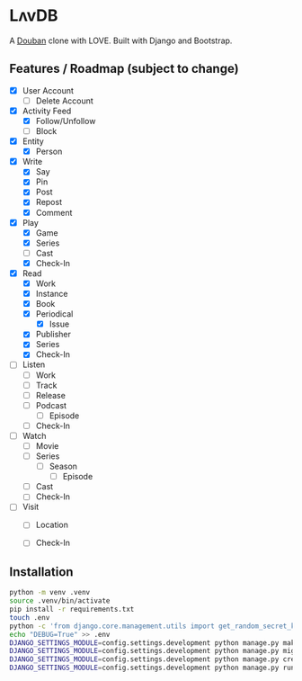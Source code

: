 # LʌvDB

A [Douban](https://www.douban.com/) clone with LOVE. Built with Django and Bootstrap.

## Features / Roadmap (subject to change)

- [x] User Account
    - [ ] Delete Account
- [x] Activity Feed
    - [x] Follow/Unfollow
    - [ ] Block
- [x] Entity
    - [x] Person
- [x] Write
    - [x] Say
    - [x] Pin 
    - [x] Post
    - [x] Repost 
    - [x] Comment 
- [x] Play
    - [x] Game
    - [x] Series
    - [ ] Cast
    - [x] Check-In
- [x] Read
    - [x] Work
    - [x] Instance
    - [x] Book
    - [x] Periodical
        - [x] Issue
    - [x] Publisher
    - [x] Series
    - [x] Check-In
- [ ] Listen
    - [ ] Work
    - [ ] Track
    - [ ] Release
    - [ ] Podcast
        - [ ] Episode
    - [ ] Check-In
- [ ] Watch
    - [ ] Movie
    - [ ] Series
        - [ ] Season
            - [ ] Episode
    - [ ] Cast
    - [ ] Check-In
- [ ] Visit
    - [ ] Location
    - [ ] Check-In


## Installation

```bash
python -m venv .venv
source .venv/bin/activate
pip install -r requirements.txt
touch .env
python -c 'from django.core.management.utils import get_random_secret_key; print("SECRET_KEY="+get_random_secret_key())' > .env
echo "DEBUG=True" >> .env
DJANGO_SETTINGS_MODULE=config.settings.development python manage.py makemigrations
DJANGO_SETTINGS_MODULE=config.settings.development python manage.py migrate
DJANGO_SETTINGS_MODULE=config.settings.development python manage.py createsuperuser
DJANGO_SETTINGS_MODULE=config.settings.development python manage.py runserver
```
